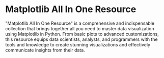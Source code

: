 # Matplotlib All In One Resource
 "Matplotlib All In One Resource" is a comprehensive and indispensable collection that brings together all you need to master data visualization using Matplotlib in Python. From basic plots to advanced customizations, this resource equips data scientists, analysts, and programmers with the tools and knowledge to create stunning visualizations and effectively communicate insights from their data.
